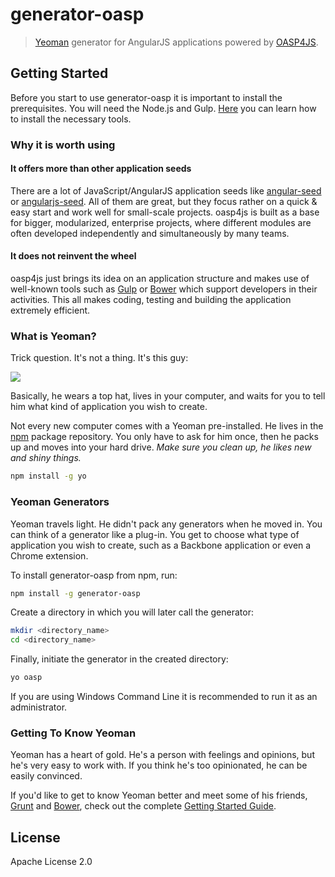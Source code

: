 # generator-oasp

> [Yeoman](http://yeoman.io) generator for AngularJS applications powered by [OASP4JS](https://github.com/oasp/oasp4js).


## Getting Started

Before you start to use generator-oasp it is important to install the prerequisites. You will need the Node.js and Gulp. [Here](https://github.com/oasp/oasp4js/wiki/Prerequisites) you can learn how to install the necessary tools.  

### Why it is worth using


#### It offers more than other application seeds

There are a lot of JavaScript/AngularJS application seeds like [angular-seed](https://github.com/angular/angular-seed) or [angularjs-seed](https://www.npmjs.org/package/angularjs-seed). All of them are great, but they focus rather on a quick & easy start and work well for small-scale projects. oasp4js is built as a base for bigger, modularized, enterprise projects, where different modules are often developed independently and simultaneously by many teams.

#### It does not reinvent the wheel

oasp4js just brings its idea on an application structure and makes use of well-known tools such as [Gulp](http://gulpjs.com/) or [Bower](http://bower.io/) which support developers in their activities. This all makes coding, testing and building the application extremely efficient.

### What is Yeoman?

Trick question. It's not a thing. It's this guy:

![](http://i.imgur.com/JHaAlBJ.png)

Basically, he wears a top hat, lives in your computer, and waits for you to tell him what kind of application you wish to create.

Not every new computer comes with a Yeoman pre-installed. He lives in the [npm](https://npmjs.org) package repository. You only have to ask for him once, then he packs up and moves into your hard drive. *Make sure you clean up, he likes new and shiny things.*

```bash
npm install -g yo
```

### Yeoman Generators

Yeoman travels light. He didn't pack any generators when he moved in. You can think of a generator like a plug-in. You get to choose what type of application you wish to create, such as a Backbone application or even a Chrome extension.

To install generator-oasp from npm, run:

```bash
npm install -g generator-oasp
```

Create a directory in which you will later call the generator:

```bash
mkdir <directory_name>
cd <directory_name>
```

Finally, initiate the generator in the created directory:

```bash
yo oasp
```
If you are using Windows Command Line it is recommended to run it as an administrator.

### Getting To Know Yeoman

Yeoman has a heart of gold. He's a person with feelings and opinions, but he's very easy to work with. If you think he's too opinionated, he can be easily convinced.

If you'd like to get to know Yeoman better and meet some of his friends, [Grunt](http://gruntjs.com) and [Bower](http://bower.io), check out the complete [Getting Started Guide](https://github.com/yeoman/yeoman/wiki/Getting-Started).


## License

Apache License 2.0
